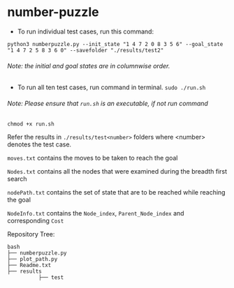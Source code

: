 # number-puzzle

- To run individual test cases, run this command:

```python3 numberpuzzle.py --init_state "1 4 7 2 0 8 3 5 6" --goal_state "1 4 7 2 5 8 3 6 0" --savefolder "./results/test2"```

###### Note: the initial and goal states are in columnwise order.

- To run all ten test cases, run command in terminal.
`sudo ./run.sh`

###### Note: Please ensure that `run.sh` is an executable, if not run command
`chmod +x run.sh`


Refer the results in `./results/test<number>` folders where \<number\> denotes the test case.

`moves.txt` contains the moves to be taken to reach the goal
  
`Nodes.txt` contains all the nodes that were examined during the breadth first search
  
`nodePath.txt` contains the set of state that are to be reached while reaching the goal
  
`NodeInfo.txt` contains the `Node_index`, `Parent_Node_index` and corresponding `Cost`


Repository Tree:
```
bash
├── numberpuzzle.py
├── plot_path.py
├── Readme.txt
├── results
          ├── test
```
